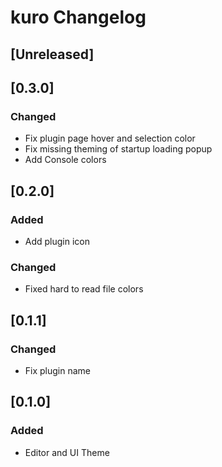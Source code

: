 <!-- Keep a Changelog guide -> https://keepachangelog.com -->

# kuro Changelog

## [Unreleased]

## [0.3.0]
### Changed
- Fix plugin page hover and selection color
- Fix missing theming of startup loading popup
- Add Console colors

## [0.2.0]
### Added
- Add plugin icon

### Changed
- Fixed hard to read file colors

## [0.1.1]
### Changed
- Fix plugin name

## [0.1.0]
### Added
- Editor and UI Theme